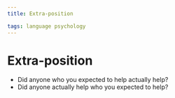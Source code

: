 ```yaml
---
title: Extra-position

tags: language psychology 
---
```


# Extra-position
- Did anyone who you expected to help actually help?
- Did anyone actually help who you expected to help?





